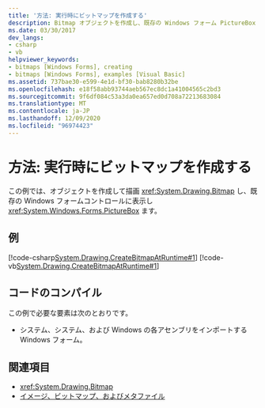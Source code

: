 ```yaml
---
title: '方法: 実行時にビットマップを作成する'
description: Bitmap オブジェクトを作成し、既存の Windows フォーム PictureBox コントロールに表示する方法について説明します。
ms.date: 03/30/2017
dev_langs:
- csharp
- vb
helpviewer_keywords:
- bitmaps [Windows Forms], creating
- bitmaps [Windows Forms], examples [Visual Basic]
ms.assetid: 737bae30-e599-4e1d-bf30-bab8280b32be
ms.openlocfilehash: e18f58abb93744aeb567ec8dc1a41004565c2bd3
ms.sourcegitcommit: 9f6df084c53a3da0ea657ed0d708a72213683084
ms.translationtype: MT
ms.contentlocale: ja-JP
ms.lasthandoff: 12/09/2020
ms.locfileid: "96974423"
---
```

# <a name="how-to-create-a-bitmap-at-run-time"></a>方法: 実行時にビットマップを作成する
この例では、オブジェクトを作成して描画 <xref:System.Drawing.Bitmap> し、既存の Windows フォームコントロールに表示し <xref:System.Windows.Forms.PictureBox> ます。  
  
## <a name="example"></a>例  
 [!code-csharp[System.Drawing.CreateBitmapAtRuntime#1](~/samples/snippets/csharp/VS_Snippets_Winforms/System.Drawing.CreateBitmapAtRuntime/CS/Form1.cs#1)]
 [!code-vb[System.Drawing.CreateBitmapAtRuntime#1](~/samples/snippets/visualbasic/VS_Snippets_Winforms/System.Drawing.CreateBitmapAtRuntime/VB/Form1.vb#1)]  
  
## <a name="compiling-the-code"></a>コードのコンパイル  
 この例で必要な要素は次のとおりです。  
  
- システム、システム、および Windows の各アセンブリをインポートする Windows フォーム。  
  
## <a name="see-also"></a>関連項目

- <xref:System.Drawing.Bitmap>
- [イメージ、ビットマップ、およびメタファイル](images-bitmaps-and-metafiles.md)
